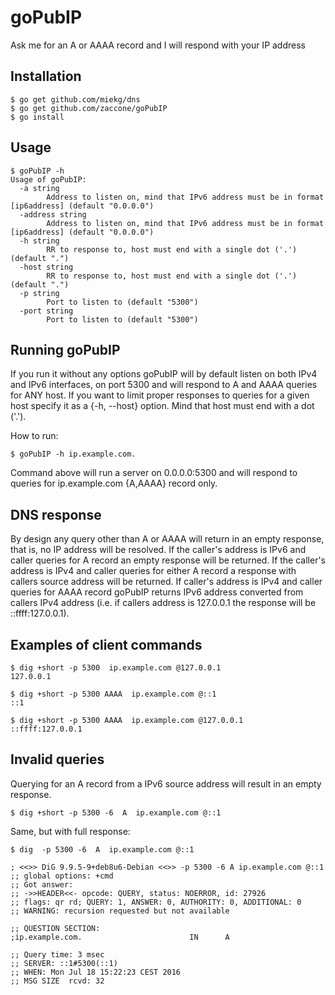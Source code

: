 # goPubIP
Ask me for an A or AAAA record and I will respond with your IP address

## Installation
```
$ go get github.com/miekg/dns
$ go get github.com/zaccone/goPubIP
$ go install
```

## Usage

```
$ goPubIP -h
Usage of goPubIP:
  -a string
        Address to listen on, mind that IPv6 address must be in format [ip6address] (default "0.0.0.0")
  -address string
        Address to listen on, mind that IPv6 address must be in format [ip6address] (default "0.0.0.0")
  -h string
        RR to response to, host must end with a single dot ('.') (default ".")
  -host string
        RR to response to, host must end with a single dot ('.') (default ".")
  -p string
        Port to listen to (default "5300")
  -port string
        Port to listen to (default "5300")
```

## Running goPubIP

If you run it without any options goPubIP will by default listen on both IPv4 and IPv6 interfaces, on port 5300 and will respond to A
and AAAA queries for ANY host. If you want to limit proper responses to queries for a given host specify it as a {-h, --host} option.
Mind that host must end with a dot ('.').

How to run:

```
$ goPubIP -h ip.example.com.
```

Command above will run a server on 0.0.0.0:5300 and will respond to queries for ip.example.com {A,AAAA} record only.

## DNS response

By design any query other than A or AAAA will return in an empty response, that is, no IP address will be resolved.
If the caller's address is IPv6 and caller queries for A record an empty response will be returned.
If the caller's address is IPv4 and caller queries for either A record a response with callers source address will be returned.
If caller's address is IPv4 and caller queries for AAAA record goPubIP returns IPv6 address converted from callers IPv4 address
(i.e. if callers address is 127.0.0.1 the response will be ::ffff:127.0.0.1).


## Examples of client commands

```
$ dig +short -p 5300  ip.example.com @127.0.0.1
127.0.0.1
```

```
$ dig +short -p 5300 AAAA  ip.example.com @::1
::1
```

```
$ dig +short -p 5300 AAAA  ip.example.com @127.0.0.1
::ffff:127.0.0.1
```

## Invalid queries

Querying for an A record from a IPv6 source address will result in an empty response.

```
$ dig +short -p 5300 -6  A  ip.example.com @::1
```

Same, but with full response:

```
$ dig  -p 5300 -6  A  ip.example.com @::1

; <<>> DiG 9.9.5-9+deb8u6-Debian <<>> -p 5300 -6 A ip.example.com @::1
;; global options: +cmd
;; Got answer:
;; ->>HEADER<<- opcode: QUERY, status: NOERROR, id: 27926
;; flags: qr rd; QUERY: 1, ANSWER: 0, AUTHORITY: 0, ADDITIONAL: 0
;; WARNING: recursion requested but not available

;; QUESTION SECTION:
;ip.example.com.                        IN      A

;; Query time: 3 msec
;; SERVER: ::1#5300(::1)
;; WHEN: Mon Jul 18 15:22:23 CEST 2016
;; MSG SIZE  rcvd: 32
```
